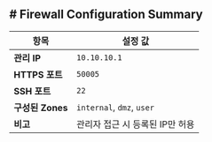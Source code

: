 ## # Firewall Configuration Summary

| 항목               | 설정 값               |
|--------------------|------------------------|
| **관리 IP**         | `10.10.10.1`           |
| **HTTPS 포트**      | `50005`                |
| **SSH 포트**        | `22`                   |
| **구성된 Zones**    | `internal`, `dmz`, `user` |
| **비고**            | 관리자 접근 시 등록된 IP만 허용 |
